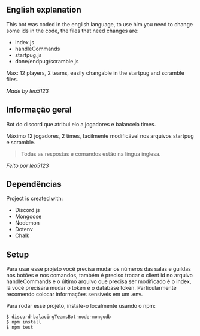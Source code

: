 ## English explanation
 
This bot was coded in the english language, to use him you need to change some ids in the code, the files that need changes are:
* index.js
* handleCommands
* startpug.js
* done/endpug/scramble.js

Max: 12 players, 2 teams, easily changable in the startpug and scramble files.

*Made by leo5123*

## Informação geral
Bot do discord que atribui elo a jogadores e balanceia times.

Máximo 12 jogadores, 2 times, facilmente modificável nos arquivos startpug e scramble.

 > Todas as respostas e comandos estão na lingua inglesa.

*Feito por leo5123*


	
## Dependências
Project is created with:

* Discord.js
* Mongoose
* Nodemon
* Dotenv
* Chalk

	
## Setup
Para usar esse projeto você precisa mudar os números das salas e guildas nos botões e nos comandos, também é preciso trocar o client id no arquivo handleCommands e o último arquivo que precisa ser modificado é o index, lá você precisará mudar o token e o database token. Particularmente recomendo colocar informações sensíveis em um .env.



Para rodar esse projeto, instale-o localmente usando o npm:

```
$ discord-balacingTeamsBot-node-mongodb
$ npm install
$ npm test

```


